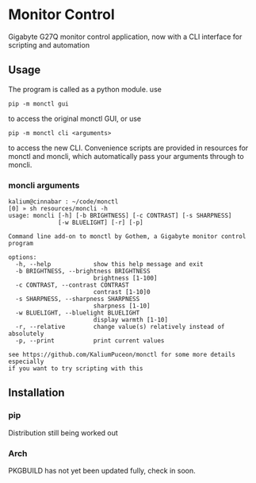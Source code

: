 # Monitor Control

Gigabyte G27Q monitor control application, now with a CLI interface for scripting and automation

## Usage
The program is called as a python module. use
```
pip -m monctl gui
```
to access the original monctl GUI, or use
```
pip -m monctl cli <arguments>
```
to access the new CLI. Convenience scripts are provided in resources for monctl and moncli, which automatically pass your arguments through to moncli.

### moncli arguments

```
kalium@cinnabar : ~/code/monctl
[0] » sh resources/moncli -h  
usage: moncli [-h] [-b BRIGHTNESS] [-c CONTRAST] [-s SHARPNESS]
              [-w BLUELIGHT] [-r] [-p]

Command line add-on to monctl by Gothem, a Gigabyte monitor control program

options:
  -h, --help            show this help message and exit
  -b BRIGHTNESS, --brightness BRIGHTNESS
                        brightness [1-100]
  -c CONTRAST, --contrast CONTRAST
                        contrast [1-10]0
  -s SHARPNESS, --sharpness SHARPNESS
                        sharpness [1-10]
  -w BLUELIGHT, --bluelight BLUELIGHT
                        display warmth [1-10]
  -r, --relative        change value(s) relatively instead of absolutely
  -p, --print           print current values

see https://github.com/KaliumPuceon/monctl for some more details especially
if you want to try scripting with this
```

## Installation

### pip
Distribution still being worked out

### Arch
PKGBUILD has not yet been updated fully, check in soon.
